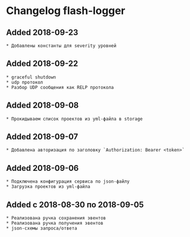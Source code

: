 # Changelog flash-logger

## Added 2018-09-23
    * Добавлены константы для severity уровней

## Added 2018-09-22
    * graceful shutdown
    * udp протокол
    * Разбор UDP сообщения как RELP протокола

## Added 2018-09-08
    * Прокидываем список проектов из yml-файла в storage

## Added 2018-09-07
    * Добавлена авторизация по заголовку `Authorization: Bearer <token>`

## Added 2018-09-06
    * Подключена конфигурация сервиса по json-файлу
    * Загрузка проектов из yml-файла

## Added с 2018-08-30 по 2018-09-05
    * Реализована ручка сохранения эвентов
    * Реализована ручка получения эвентов
    * json-схемы запроса/ответа
